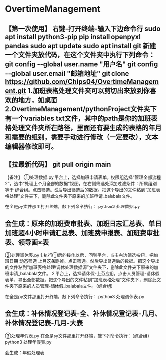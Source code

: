 # OvertimeManagement
【第一次使用】
右键-打开终端-输入下边命令行
sudo apt install python3-pip
pip install openpyxl pandas
sudo apt update
sudo apt install git
新建一个文件夹放代码，在这个文件夹中执行下列命令：
git config --global user.name "用户名"
git config --global user.email "邮箱地址"
git clone https://github.com/Chips04/OvertimeManagement.git
1.加班表格处理文件夹可以剪切出来放到你喜欢的地方，如桌面
2.OvertimeManagement/pythonProject文件夹下有一个variables.txt文件，其中的path是你的加班表格处理文件夹所在路径，里面还有要生成的表格的年月和需要的组别，需要手动进行修改（**一定要改**），文本编辑器修改即可。
--------------------------------------------------------------------------------------
【拉最新代码】
git pull origin main
--------------------------------------------------------------------------------------
【备注】
①处理数据.py
平台上，选择加班申请表单，权限组选择“管理全部流程2”，选中“处理上个月全部的数据”视图，在右侧筛选处添加过滤条件：所属组别 等于 综合组。点击筛选。然后导出筛选后的数据。把这个导出的文件粘到“加班表格处理”文件夹下，删除此文件夹下原来的加班申请_balabala文件。

在全是py文件那里打开终端，敲下列命令执行：
python3 处理数据.py

会生成：原来的加班费审批表、加班日志汇总表、单日加班超4小时申请汇总表、加班费申报表、加班费审批表、领导画×表
--------------------------------------------------------------------------------------
②处理调休表.py
1.执行①后的操作以后，回到平台，点击右边筛选按钮，把加班日期 动态筛选 上月这条删掉。点击筛选。然后导出筛选后的数据。把这个导出的文件粘到“加班表格处理/调休处理数据源”文件夹下，删除此文件夹下原来的加班申请_balabala文件。
2.平台上，选择请休假-上芬应用，点击人员管理-请休假表单，导出全部数据。把这个导出的文件粘到“加班表格处理”文件夹下，删除此文件夹下原来的人员管理-请休假_balabala文件。（综合组）

在全是py文件那里打开终端，敲下列命令执行：
python3 处理调休表.py

会生成：补休情况登记表-全、补休情况登记表-几月、补休情况登记表-几月-大表
--------------------------------------------------------------------------------------
③处理年假表.py
在全是py文件那里打开终端，敲下列命令执行：（综合组）
python3 处理年假表.py

会生成：年假处理表
